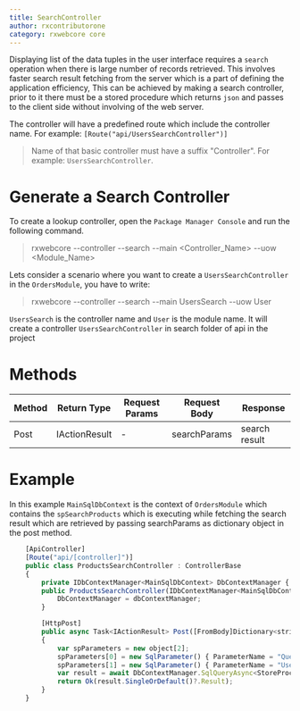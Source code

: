 ```yaml
---
title: SearchController
author: rxcontributorone
category: rxwebcore core
---
```


Displaying list of the data tuples in the user interface requires a `search` operation when there is large number of records retrieved.
This involves faster search result fetching from the server which is a part of defining the application efficiency, This can be achieved by making a search controller, prior to it there must be a stored procedure which returns `json` and passes to the client side without involving of the web server.

The controller will have a predefined route which include the controller name. For example: `[Route("api/UsersSearchController")]` 

> Name of that basic controller must have a suffix "Controller". For example: `UsersSearchController`.

# Generate a Search Controller

To create a lookup controller, open the `Package Manager Console` and run the following command.

> rxwebcore --controller --search --main <Controller_Name> --uow <Module_Name>

Lets consider a scenario where you want to create a `UsersSearchController` in the `OrdersModule`, you have to write:

> rxwebcore --controller --search --main UsersSearch --uow User

`UsersSearch` is the controller name and `User` is the module name. It will create a controller `UsersSearchController` in search folder of api in the project

# Methods

| Method | Return Type | Request Params | Request Body | Response|
| ----------- | ----------- | ----------- | ----------- | ----------- | 
| Post |IActionResult | - | searchParams | search result |


# Example
In this example  `MainSqlDbContext` is the context of `OrdersModule` which contains the `spSearchProducts`
which is executing while fetching the search result which are retrieved by passing searchParams as dictionary object in the post method.

```js
    [ApiController]
	[Route("api/[controller]")]
    public class ProductsSearchController : ControllerBase
    {
        private IDbContextManager<MainSqlDbContext> DbContextManager { get; set; }
        public ProductsSearchController(IDbContextManager<MainSqlDbContext> dbContextManager) {
            DbContextManager = dbContextManager;
        }

        [HttpPost]
        public async Task<IActionResult> Post([FromBody]Dictionary<string,string> searchParams)
        {
            var spParameters = new object[2];
            spParameters[0] = new SqlParameter() { ParameterName = "Query", Value = searchParams["query"] };
            spParameters[1] = new SqlParameter() { ParameterName = "UserId", Value = UserClaim.UserId };
            var result = await DbContextManager.SqlQueryAsync<StoreProcResult>("EXEC [dbo].spSearchProducts @Query, @UserId", spParameters);
            return Ok(result.SingleOrDefault()?.Result);
        }
    }
 ```   